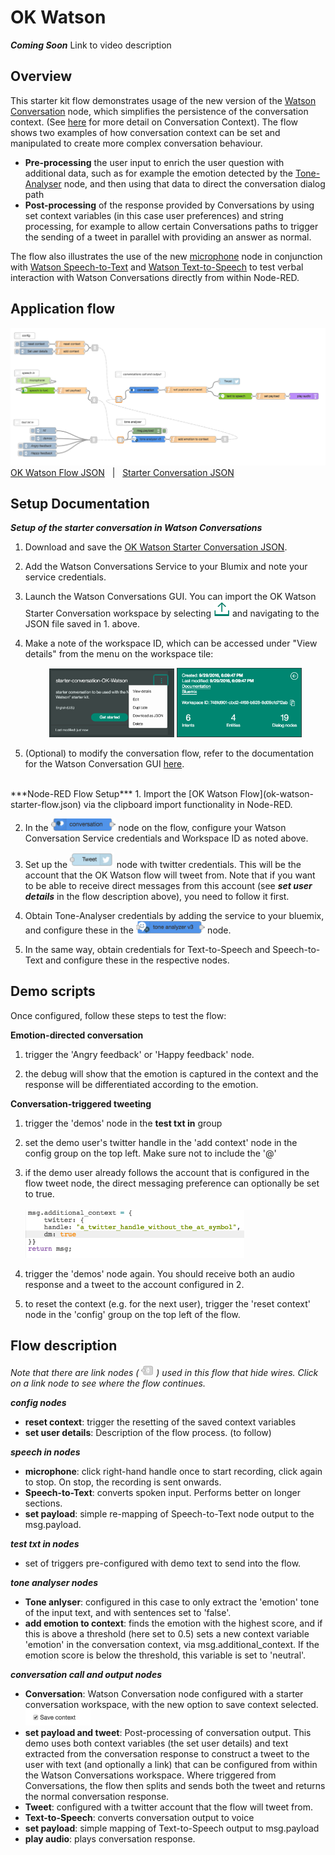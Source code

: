 # OK Watson
***Coming Soon***
Link to video description

## Overview


This starter kit flow demonstrates usage of the new version of the <a href="">Watson Conversation</a> node, which simplifies the persistence of the conversation context. (See <a href="https://www.ibm.com/watson/developercloud/doc/conversation/advanced_overview.shtml#advanced_context">here</a> for more detail on Conversation Context).
The flow shows two examples of how conversation context can be set and manipulated to create more complex conversation behaviour.
* <b>Pre-processing</b> the user input to enrich the user question with additional data, such as for example the emotion detected by the <a href="">Tone-Analyser</a> node, and then using that data to direct the conversation dialog path
*  <b>Post-processing</b> of the response provided by Conversations by using set context variables (in this case user preferences) and string processing, for example to allow certain Conversations paths to trigger the sending of a tweet in parallel with providing an answer as normal.

The flow also illustrates the use of the new <a href="">microphone</a> node in conjunction with <a href="">Watson Speech-to-Text</a> and <a href="">Watson Text-to-Speech</a> to test verbal interaction with Watson Conversations directly from within Node-RED.

## Application flow
![OK Watson Flow](img/ok-watson-starter-flow.png)
[OK Watson Flow JSON](ok-watson-starter-flow.json)
 &nbsp;   |  &nbsp;  [Starter Conversation JSON](ok-watson-starter-conversation.json)

## Setup Documentation
***Setup of the starter conversation in Watson Conversations***

1. Download and save the [OK Watson Starter Conversation JSON](ok-watson-starter-conversation.json).  

2. Add the Watson Conversations Service to your Blumix and note your service credentials.

3. Launch the Watson Conversations GUI. You can  import the OK Watson Starter Conversation workspace by selecting ![icon](importconv.png) and navigating to the JSON file saved in 1. above.

4. Make a note of the workspace ID, which can be accessed under "View details" from the menu on the workspace tile: <br/> <center><img src=img/workspace.png width=200>&nbsp;<img src=img/workspaceid.png width=200></center>

5. (Optional) to modify the conversation flow, refer to the documentation for the Watson Conversation GUI <a href="https://www.ibm.com/watson/developercloud/doc/conversation/index.shtml">here</a>.

<br/>
***Node-RED Flow Setup***
1. Import the [OK Watson Flow](ok-watson-starter-flow.json) via the clipboard import functionality in Node-RED.

2. In the <img src=img/convnode.png height=20> node on the flow, configure your Watson Conversation Service credentials and Workspace ID as noted above.

3. Set up the <img src=img/tweetnode.png height=25> node with twitter credentials. This will be the account that the OK Watson flow will tweet from. Note that if you want to be able to receive direct messages from this account (see ***set user details*** in the flow description above), you need to follow it first.

4. Obtain Tone-Analyser credentials by adding the service to your bluemix, and configure these in the <img src=img/toneanalysernode.png height=20> node.

5. In the same way, obtain credentials for Text-to-Speech and Speech-to-Text and configure these in the respective nodes.

## Demo scripts
Once configured, follow these steps to test the flow:

**Emotion-directed conversation**
1. trigger the 'Angry feedback' or 'Happy feedback' node.

2. the debug will show that the emotion is captured in the context and the response will be differentiated according to the emotion.

**Conversation-triggered tweeting**
1. trigger the 'demos' node in the <b>test txt in</b> group

2. set the demo user's twitter handle in the 'add context' node in the config group on the top left. Make sure not to include the '@'

3. if the demo user already follows the account that is configured in the flow tweet node, the direct messaging preference can optionally be set to true.
<br/><br/><img src=img/setuser.png width=350>

4. trigger the 'demos' node again. You should receive both an audio response and a tweet to the account configured in 2.

5. to reset the context (e.g. for the next user), trigger the 'reset context' node in the 'config' group on the top left of the flow.


## Flow description

*Note that there are link nodes ( <img src=img/linknode.png width=20> ) used in this flow that hide wires. Click on a link node to see where the flow continues.*

***config nodes***
* <b>reset context</b>: trigger the resetting of the saved context variables
* <b>set user details</b>:
Description of the flow process. (to follow)

***speech in nodes***
* <b>microphone</b>: click right-hand handle once to start recording, click again to stop. On stop, the recording is sent onwards.
* <b>Speech-to-Text</b>: converts spoken input. Performs better on longer sections.
* <b>set payload</b>: simple re-mapping of Speech-to-Text node output to the msg.payload.

***test txt in nodes***
* set of triggers pre-configured with demo text to send into the flow.

***tone analyser nodes***
* <b>Tone anlyser</b>: configured in this case to only extract the 'emotion' tone of the input text, and with sentences set to 'false'.
* <b>add emotion to context</b>: finds the emotion with the highest score, and if this is above a threshold (here set to 0.5) sets a new context variable 'emotion' in the conversation context, via msg.additional_context. If the emotion score is below the threshold, this variable is set to 'neutral'.

***conversation call and output nodes***
* <b>Conversation</b>: Watson Conversation node configured with a starter conversation workspace, with the new option to save context selected.
<img src=img/savecontext.png height=25></center>
* <b>set payload and tweet</b>: Post-processing of conversation output. This demo uses both context variables (the set user details) and text extracted from the conversation response to construct a tweet to the user with text (and optionally a link) that can be configured from within the Watson Conversations workspace. Where triggered from Conversations, the flow then splits and sends both the tweet and returns the normal conversation response.
* <b>Tweet</b>: configured with a twitter account that the flow will tweet from.
* <b>Text-to-Speech</b>: converts conversation output to voice
* <b>set payload</b>: simple mapping of Text-to-Speech output to msg.payload
* <b>play audio</b>: plays conversation response.
